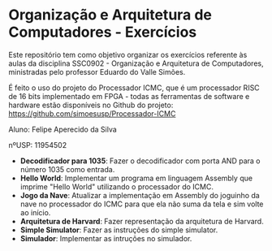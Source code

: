 # Organização e Arquitetura de Computadores - Exercícios

Este repositório tem como objetivo organizar os exercícios referente às aulas da disciplina SSC0902 - Organização e Arquitetura de Computadores, ministradas pelo professor Eduardo do Valle Simões. 

É feito o uso do projeto do Processador ICMC, que é um processador RISC de 16 bits implementado em FPGA - todas as ferramentas de software e hardware estão disponíveis no Github do projeto:
https://github.com/simoesusp/Processador-ICMC

Aluno: Felipe Aperecido da Silva

nºUSP: 11954502 

* **Decodificador para 1035**: Fazer o decodificador com porta AND para o número 1035 como entrada.
* **Hello World**: Implementar um programa em linguagem Assembly que imprime "Hello World" utilizando o processador do ICMC.
* **Jogo da Nave**: Atualizar a implementação em Assembly do joguinho da nave no processador do ICMC para que ela não suma da tela e sim volte ao início.
* **Arquitetura de Harvard**: Fazer representação da arquitetura de Harvard.
* **Simple Simulator**: Fazer as instruções do simple simulator.
* **Simulador**: Implementar as intruções no simulador.

